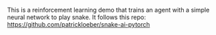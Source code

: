 This is a reinforcement learning demo that trains an agent with a simple neural network to play snake. It follows this repo: https://github.com/patrickloeber/snake-ai-pytorch